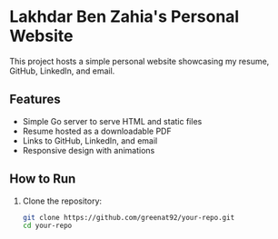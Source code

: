# Lakhdar Ben Zahia's Personal Website

This project hosts a simple personal website showcasing my resume, GitHub, LinkedIn, and email.

## Features

- Simple Go server to serve HTML and static files
- Resume hosted as a downloadable PDF
- Links to GitHub, LinkedIn, and email
- Responsive design with animations

## How to Run

1. Clone the repository:

   ```bash
   git clone https://github.com/greenat92/your-repo.git
   cd your-repo
   ```
